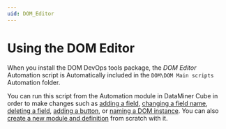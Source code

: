 ```yaml
---
uid: DOM_Editor
---
```


# Using the DOM Editor

When you install the DOM DevOps tools package, the *DOM Editor* Automation script is Automatically included in the `DOM\DOM Main scripts` Automation folder.

You can run this script from the Automation module in DataMiner Cube in order to make changes such as [adding a field](xref:DOM_editor_adding_field), [changing a field name](xref:DOM_editor_changing_field_name), [deleting a field](xref:DOM_editor_deleting_field), [adding a button](xref:DOM_editor_adding_button), or [naming a DOM instance](xref:DOM_editor_naming_instance). You can also [create a new module and definition](xref:DOM_editor_new_def) from scratch with it.

